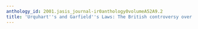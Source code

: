 ```yaml
---
anthology_id: 2001.jasis_journal-ir0anthology0volumeA52A9.2
title: 'Urquhart''s and Garfield''s Laws: The British controversy over their validity'
---
```

